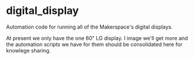 # digital_display
Automation code for running all of the Makerspace's digital displays.

At present we only have the one 60" LG display. I image we'll get more and the automation scripts we have for them should be consolidated here for knowlege sharing.

